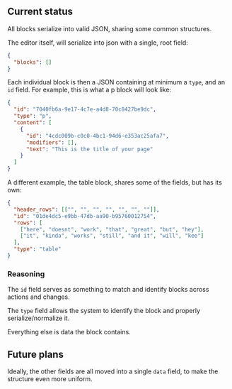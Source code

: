 ## Current status

All blocks serialize into valid JSON, sharing some common structures.

The editor itself, will serialize into json with a single, root field: 

```JSON
{
  "blocks": []
}
```

Each individual block is then a JSON containing at minimum a `type`, and an `id`
field. For example, this is what a p block will look like:

```JSON
{
  "id": "7040fb6a-9e17-4c7e-a4d8-70c8427be9dc",
  "type": "p",
  "content": [
    {
      "id": "4cdc009b-c0c0-4bc1-94d6-e353ac25afa7",
      "modifiers": [],
      "text": "This is the title of your page"
    }
  ]
}
```

A different example, the table block, shares some of the fields, but has its own:

```JSON
{
  "header_rows": [["", "", "", "", "", "", ""]],
  "id": "01de4dc5-e9bb-47db-aa90-b95760012754",
  "rows": [
    ["here", "doesnt", "work", "that", "great", "but", "hey"],
    ["it", "kinda", "works", "still", "and it", "will", "kee"]
  ],
  "type": "table"
}
```

### Reasoning

The `id` field serves as something to match and identify blocks across actions 
and changes.

The `type` field allows the system to identify the block and properly 
serialize/normalize it.

Everything else is data the block contains.

## Future plans

Ideally, the other fields are all moved into a single `data` field, 
to make the structure even more uniform.